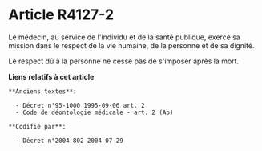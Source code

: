 # Article R4127-2

Le médecin, au service de l'individu et de la santé publique, exerce sa mission dans le respect de la vie humaine, de la
personne et de sa dignité.

Le respect dû à la personne ne cesse pas de s'imposer après la mort.

**Liens relatifs à cet article**

	**Anciens textes**:

	  - Décret n°95-1000 1995-09-06 art. 2
	  - Code de déontologie médicale - art. 2 (Ab)

	**Codifié par**:

	  - Décret n°2004-802 2004-07-29
